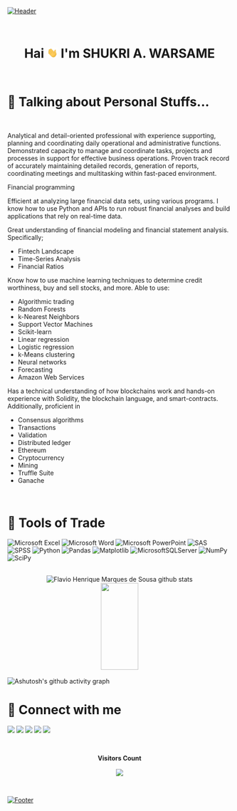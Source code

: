 [![Header](https://capsule-render.vercel.app/api?type=wave&section=header&color=222436&fontColor=FF757F&fontAlignY=50&height=250&text=GitHub%20Page&desc=Welcome%20to%20my&descAlignY=25&animation=fadeIn&link=https://github.com/kyechan99/capsule-render)](https://github.com/kyechan99/capsule-render)

<!-- <img src="https://raw.githubusercontent.com/JayantGoel001/JayantGoel001/master/WEBP/footer.webp" > -->

<br>

<h1 align="center">Hai <img src="https://raw.githubusercontent.com/ABSphreak/ABSphreak/master/gifs/Hi.gif" width="24px"/> I'm SHUKRI A. WARSAME</h1>

<br>


<h1>🙆 Talking about Personal Stuffs...</h1>

<br>


Analytical and detail-oriented professional with experience supporting, planning and coordinating daily operational and administrative functions. Demonstrated capacity to manage and coordinate tasks, projects and processes in support for effective business operations. Proven track record of accurately maintaining detailed records, generation of reports, coordinating meetings and multitasking within fast-paced environment. 

Financial programming

Efficient at analyzing large financial data sets, using various programs. I know how to use Python and APIs to run robust financial analyses and build applications that rely on real-time data.

Great understanding of financial modeling and financial statement analysis. Specifically;

- Fintech Landscape
- Time-Series Analysis
- Financial Ratios

Know how to use machine learning techniques to determine credit worthiness, buy and sell stocks, and more. Able to use:

- Algorithmic trading
- Random Forests
- k-Nearest Neighbors
- Support Vector Machines
- Scikit-learn
- Linear regression
- Logistic regression
- k-Means clustering
- Neural networks
- Forecasting
- Amazon Web Services

Has a technical understanding of how blockchains work and hands-on experience with Solidity, the blockchain language, and smart-contracts. Additionally, proficient in

- Consensus algorithms
- Transactions
- Validation
- Distributed ledger
- Ethereum
- Cryptocurrency
- Mining
- Truffle Suite
- Ganache

<br>


<h1>🔭 Tools of Trade</h1>

![Microsoft Excel](https://img.shields.io/badge/Microsoft_Excel-217346?style=for-the-badge&logo=microsoft-excel&logoColor=white)
![Microsoft Word](https://img.shields.io/badge/Microsoft_Word-2B579A?style=for-the-badge&logo=microsoft-word&logoColor=white)
![Microsoft PowerPoint](https://img.shields.io/badge/Microsoft_PowerPoint-B7472A?style=for-the-badge&logo=microsoft-powerpoint&logoColor=white)
![SAS](https://img.shields.io/badge/SAS-hotpink.svg?style=for-the-badge&logo=SAS&logoColor=white)
![SPSS](https://img.shields.io/badge/spss-%23B7178C.svg?style=for-the-badge&logo=SPSS&logoColor=white)
![Python](https://img.shields.io/badge/python-3670A0?style=for-the-badge&logo=python&logoColor=ffdd54)
![Pandas](https://img.shields.io/badge/pandas-%23150458.svg?style=for-the-badge&logo=pandas&logoColor=white)
![Matplotlib](https://img.shields.io/badge/Matplotlib-%23ffffff.svg?style=for-the-badge&logo=Matplotlib&logoColor=black)
![MicrosoftSQLServer](https://img.shields.io/badge/Microsoft%20SQL%20Sever-CC2927?style=for-the-badge&logo=microsoft%20sql%20server&logoColor=white)
![NumPy](https://img.shields.io/badge/numpy-%23013243.svg?style=for-the-badge&logo=numpy&logoColor=white)
![SciPy](https://img.shields.io/badge/SciPy-%230C55A5.svg?style=for-the-badge&logo=scipy&logoColor=%white)

<br>


<div align="center">  
  <img width="49%" height="195px" src="https://github-readme-stats.vercel.app/api?username=PrimeShukri&show_icons=true&count_private=true&hide_border=true&title_color=00bfbf&icon_color=00bfbf&text_color=c9d1d9&bg_color=0d1117" alt="Flavio Henrique Marques de Sousa github stats" /> 
  <img width="41%" height="195px" src="https://github-readme-stats.vercel.app/api/top-langs/?username=PrimeShukri&layout=compact&hide_border=true&title_color=00bfbf&text_color=00bfbf&bg_color=0d1117" />
</div>


![Ashutosh's github activity graph](https://github-readme-activity-graph.cyclic.app/graph?username=PrimeShukri&theme=gotham&hide_border=true&area=true)

<h1>🔗 Connect with me</h1>

<a herf="https://www.linkedin.com/in/shukri-warsame-b65682239/"><img src="https://img.icons8.com/bubbles/50/000000/linkedin.png" /></a> 
<a herf="https://www.instagram.com/"><img src="https://img.icons8.com/bubbles/50/000000/instagram.png" /></a> 
<a herf="https://github.com/PrimeShukri"><img src="https://img.icons8.com/bubbles/50/000000/github.png" /></a> 
<a href="mailto:shukri.w@gmail.com"><img src="https://img.icons8.com/bubbles/50/000000/gmail.png" /></a>
<a href="tel:+16123273719 "><img src="https://img.icons8.com/bubbles/50/000000/phone.png" /></a>

<div align="center">
<br><p align="centre"><b>Visitors Count</b></p>  
<p align="center"><img align="center" src="https://profile-counter.glitch.me/{PrimeShukri}/count.svg" /></p> 
<br></div>


[![Footer](https://capsule-render.vercel.app/api?type=wave&section=footer&color=222436&fontColor=FF757F&fontAlignY=50&height=200&text=What,%20still%20here?&desc=Thank%20You!%20Please%20consider%20following%20me&descAlignY=65&animation=fadeIn&link=https://github.com/kyechan99/capsule-render)](https://github.com/kyechan99/capsule-render)
